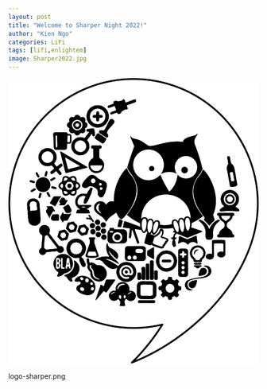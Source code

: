 ```yaml
---
layout: post
title: "Welcome to Sharper Night 2022!"
author: "Kien Ngo"
categories: LiFi
tags: [lifi,enlightem]
image: Sharper2022.jpg
---
```



![alt text](https://raw.githubusercontent.com/kotobuki09/kotobuki09.github.io/gh-pages/assets/img/logo-sharper.png "logo")

logo-sharper.png
